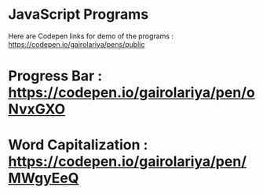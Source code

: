 # JavaScript Programs

Here are Codepen links for demo of the programs : https://codepen.io/gairolariya/pens/public

# Progress Bar : https://codepen.io/gairolariya/pen/oNvxGXO
# Word Capitalization : https://codepen.io/gairolariya/pen/MWgyEeQ
